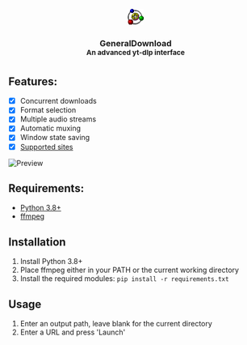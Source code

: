<p align="center"><img src="icon.png"></p>
<h3 align="center">GeneralDownload<br/>
<sup>An advanced yt-dlp interface</sup></h3>

## Features:

- [x] Concurrent downloads
- [x] Format selection
- [x] Multiple audio streams
- [x] Automatic muxing
- [x] Window state saving
- [x] [Supported sites](https://github.com/yt-dlp/yt-dlp/blob/master/supportedsites.md)
      
![Preview](https://github.com/DevLARLEY/GeneralDownload/assets/121249322/0ff49d0e-1282-45b2-b0c1-50b6d6af1d8b)

## Requirements:

* [Python 3.8+](https://www.python.org/)
* [ffmpeg](https://www.gyan.dev/ffmpeg/builds/)

## Installation

1. Install Python 3.8+
2. Place ffmpeg either in your PATH or the current working directory
3. Install the required modules: `pip install -r requirements.txt`

## Usage

1. Enter an output path, leave blank for the current directory
2. Enter a URL and press 'Launch'
